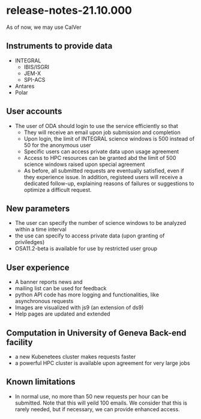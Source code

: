 # release-notes-21.10.000

As of now, we may use CalVer

## Instruments to provide data

* INTEGRAL
	* IBIS/ISGRI
	* JEM-X
	* SPI-ACS
* Antares
* Polar

## User accounts

* The user of ODA should login to use the service efficiently so that
	* They will receive an email upon job submission and completion
	* Upon login, the limit of INTEGRAL science windows is 500 instead of 50 for the anonymous user
	* Specific users can access private data upon usage agreement
	* Access to HPC resources can be granted abd the limit of 500 science windows raised upon special agreement
	* As before, all submitted requests are eventually satisfied, even if they experience issue. In addition, registeed users will receive a dedicated follow-up, explaining reasons of failures or suggestions to optimize a difficult request. 
 
## New parameters

* The user can specify the number of science windows to be analyzed within a time interval
* the use can specify to access private data (upon granting of priviledges)
* OSA11.2-beta is available for use by restricted user group

## User experience

* A banner reports news and
* mailing list can be used for feedback
* python API code has more logging and functionalities, like asynchronous requests
* Images are visualized with js9 (an extension of ds9)
* Help pages are updated and extended


## Computation in University of Geneva Back-end facility

* a new Kubenetees cluster makes requests faster
* a powerful HPC cluster is available upon agreement for very large jobs

## Known limitations

* In normal use, no more than 50 new requests per hour can be submitted. Note that this will yeild 100 emails. We consider that this is rarely needed, but if necessary, we can provide enhanced access.

